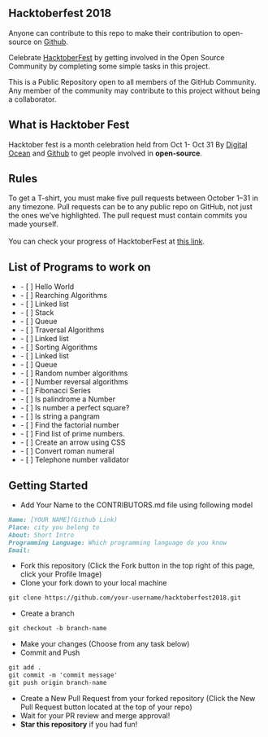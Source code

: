 ## Hacktoberfest 2018
 Anyone can contribute to this repo to make their contribution to open-source on <a target="_blank" href="https://github.com/">Github</a>.<br>
 
 Celebrate <a href="https://hacktoberfest.digitalocean.com/" target="_blank">HacktoberFest</a> by getting involved in the Open Source Community by completing some simple tasks in this project.<br>
 
 This is a Public Repository open to all members of the GitHub Community. Any member of the community may contribute to this project without being a collaborator.
 
## What is Hacktober Fest

 Hacktober fest is a month celebration held from Oct 1- Oct 31 By <a target="_blank" href="https://hacktoberfest.digitalocean.com/">Digital Ocean</a> and <a href="https://github.com/">Github</a> to get people involved in <strong>open-source</strong>.

<h2>Rules</h2>
 To get a T-shirt, you must make five pull requests between October 1–31 in any timezone. Pull requests can be to any public repo on GitHub, not just the ones we’ve highlighted. The pull request must contain commits you made yourself.
 <br><br>You can check your progress of HacktoberFest at <a target="_blank" href="https://hacktoberfest.digitalocean.com/stats/">this link</a>.

<h2> List of Programs to work on </h2>
<ul>
	<li>  - [ ] Hello World </li>
	<li> - [ ] Rearching Algorithms </li>
		<li> - [ ] Linked list </li>
		<li> - [ ] Stack </li>
		<li> - [ ] Queue </li>
	<li> - [ ] Traversal Algorithms </li>
		<li> - [ ] Linked list </lI>
	<li> - [ ] Sorting Algorithms </li>
		<li> - [ ] Linked list </li>
		<li> - [ ] Queue </li>
	<li> - [ ] Random number algorithms </li>
	<li> - [ ] Number reversal algorithms </li>
	<lI> - [ ] Fibonacci Series </lI>
	<li> - [ ] Is palindrome a Number </li>
	<li> - [ ] Is number a perfect square? </li>
	<li> - [ ] Is string a pangram </li>
	<li> - [ ] Find the factorial number </li>
	<li> - [ ] Find list of prime numbers. </li>
	<li> - [ ] Create an arrow using CSS </li>
	<li> - [ ] Convert roman numeral </li>
	<li> - [ ] Telephone number validator</li>

</ul>

## Getting Started
* Add Your Name to the CONTRIBUTORS.md file using following model
```markdown
Name: [YOUR NAME](Github Link)
Place: city you belong to
About: Short Intro
Programming Language: Which programming language do you know
Email: 
```
* Fork this repository (Click the Fork button in the top right of this page, click your Profile Image)
* Clone your fork down to your local machine
```markdown
git clone https://github.com/your-username/hacktoberfest2018.git
```
* Create a branch
```markdown
git checkout -b branch-name
```
* Make your changes (Choose from any task below)
* Commit and Push
```markdown
git add .
git commit -m 'commit message'
git push origin branch-name
```
* Create a New Pull Request from your forked repository (Click the New Pull Request button located at the top of your repo)
* Wait for your PR review and merge approval!
* __Star this repository__ if you had fun!


